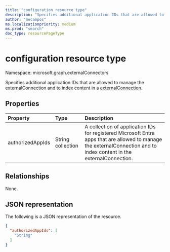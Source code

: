```yaml
---
title: "configuration resource type"
description: "Specifies additional application IDs that are allowed to manage the externalConnection and to index content in a externalConnection."
author: "mecampos"
ms.localizationpriority: medium
ms.prod: "search"
doc_type: resourcePageType
---
```


# configuration resource type

Namespace: microsoft.graph.externalConnectors



Specifies additional application IDs that are allowed to manage the externalConnection and to index content in a [externalConnection](../resources/externalconnectors-externalconnection.md).

## Properties
|Property|Type|Description|
|:---|:---|:---|
|authorizedAppIds|String collection|A collection of application IDs for registered Microsoft Entra apps that are allowed to manage the externalConnection and to index content in the externalConnection.|

## Relationships
None.

## JSON representation
The following is a JSON representation of the resource.
<!-- {
  "blockType": "resource",
  "@odata.type": "microsoft.graph.externalConnectors.configuration"
}
-->
``` json
{
  "authorizedAppIds": [
    "String"
  ]
}
```
